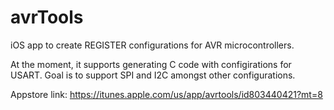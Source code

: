 # avrTools

iOS app to create REGISTER configurations for AVR microcontrollers. 

At the moment, it supports generating C code with configirations for USART. Goal is to support SPI and I2C amongst other configurations.

Appstore link:
https://itunes.apple.com/us/app/avrtools/id803440421?mt=8

